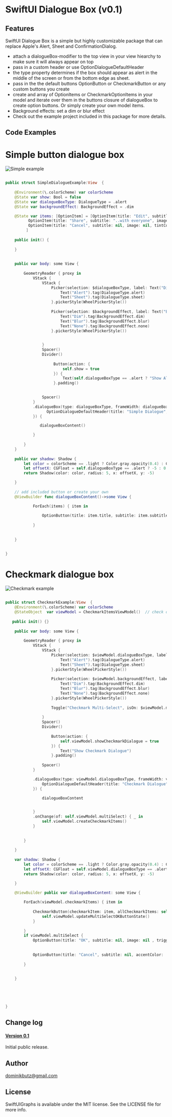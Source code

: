 # SwiftUI Dialogue Box (v0.1)

## Features
SwiftUI Dialogue Box is a simple but highly customizable package that can replace Apple's Alert, Sheet and ConfirmationDialog. 

* attach a dialogueBox-modifier to the top view in your view hiearchy to make sure it will always appear on top
* pass in a custom header or use OptionDialogueDefaultHeader
* the type property determines if the box should appear as alert in the middle of the screen or from the bottom edge as sheet. 
* pass in the the default buttons OptionButton or CheckmarkButton or any custom buttons you create
* create and array of OptionItems or CheckmarkOptionItems in your model and iterate over them in the buttons closure of dialogueBox to create option buttons. Or simply create your own model items.
* Background effects: set a dim or blur effect 
* Check out the example project included in this package for more details.

## Code Examples

# Simple button dialogue box

![Simple example](https://raw.githubusercontent.com/DominikButz/gitResources/main/SwiftUI-DialogueBox/SimpleDialogueBox01.gif)  



```Swift 

public struct SimpleDialogueExample:View  {
    
    @Environment(\.colorScheme) var colorScheme
    @State var show: Bool = false
    @State var dialogueBoxType: DialogueType = .alert
    @State var backgroundEffect: BackgroundEffect = .dim

    @State var items: [OptionItem] = [OptionItem(title: "Edit", subtitle: nil, image: Image(systemName: "pencil.circle"),  shouldDismiss: true, enabled: true, triggerHandler: nil),
          OptionItem(title: "Share", subtitle: "..with everyone", image: Image(systemName: "square.and.arrow.up"),  shouldDismiss: true, enabled: true, triggerHandler: nil),
          OptionItem(title: "Cancel", subtitle: nil, image: nil, tintColor: .red, shouldDismiss: true, enabled: true, triggerHandler: nil)
         ]
    
    public init() {
        
    }
    
    
    public var body: some View {
        
        GeometryReader { proxy in
            VStack {
                VStack {
                    Picker(selection: $dialogueBoxType, label: Text("Dialogue Type")) {
                        Text("Alert").tag(DialogueType.alert)
                        Text("Sheet").tag(DialogueType.sheet)
                    }.pickerStyle(WheelPickerStyle())
                    
                    Picker(selection: $backgroundEffect, label: Text("Background Effect")) {
                        Text("Dim").tag(BackgroundEffect.dim)
                        Text("Blur").tag(BackgroundEffect.blur)
                        Text("None").tag(BackgroundEffect.none)
                    }.pickerStyle(WheelPickerStyle())

                    
                }
                Spacer()
                Divider()
                
                     Button(action: {
                         self.show = true
                     }) {
                         Text(self.dialogueBoxType == .alert ? "Show Alert" : "Show Sheet")
                     }.padding()

                
                Spacer()
            }
            .dialogueBox(type: dialogueBoxType, frameWidth: dialogueBoxType == .alert ?  min(proxy.size.width * 0.75, 300) : min(400, proxy.size.width),  settings: OptionDialogueSettings(backgroundEffect: backgroundEffect, boxShadow: shadow, dismissOnBackgroundTap: self.dialogueBoxType == .sheet), show: $show, header: {
                  OptionDialogueDefaultHeader(title: "Simple Dialogue", message: "Choose an option")
            }) {

               dialogueBoxContent()

            }
      
        }
    }
    
    public var shadow: Shadow {
        let color = colorScheme == .light ? Color.gray.opacity(0.4) : Color.clear
        let offsetX: CGFloat = self.dialogueBoxType == .alert ? -5 : 0
        return Shadow(color: color, radius: 5, x: offsetX, y: -5)

    }
    
    // add included button or create your own
    @ViewBuilder func dialogueBoxContent()->some View {

            ForEach(items) { item in
                
                OptionButton(title: item.title, subtitle: item.subtitle, accentColor: item.tintColor, image: item.image,  triggerHandler: item.triggerHandler, shouldDismiss: item.shouldDismiss, enabled:  .constant(item.enabled), show: $show)
                 
            }
        
       
    }
    

}


```

# Checkmark dialogue box

![Checkmark example](https://raw.githubusercontent.com/DominikButz/gitResources/main/SwiftUI-DialogueBox/CheckmarkDialogueBox01.gif) 

```Swift

public struct CheckmarkExample:View  {
    @Environment(\.colorScheme) var colorScheme
    @StateObject  var viewModel = CheckmarkItemsViewModel()  // check out the example project for details
    
   public init() {}
    
    public var body: some View {
        
        GeometryReader { proxy in
            VStack {
                VStack {
                    Picker(selection: $viewModel.dialogueBoxType, label: Text("Dialogue Type")) {
                        Text("Alert").tag(DialogueType.alert)
                        Text("Sheet").tag(DialogueType.sheet)
                    }.pickerStyle(WheelPickerStyle())
                    
                    Picker(selection: $viewModel.backgroundEffect, label: Text("Background Effect")) {
                        Text("Dim").tag(BackgroundEffect.dim)
                        Text("Blur").tag(BackgroundEffect.blur)
                        Text("None").tag(BackgroundEffect.none)
                    }.pickerStyle(WheelPickerStyle())
                    
                    Toggle("Checkmark Multi-Select", isOn: $viewModel.multiSelect).padding()
                    
                }
                Spacer()
                Divider()
 
                    Button(action: {
                        self.viewModel.showCheckmarkDialogue = true
                    }) {
                        Text("Show Checkmark Dialogue")
                    }.padding()
                
                Spacer()
            }

            .dialogueBox(type: viewModel.dialogueBoxType, frameWidth: viewModel.dialogueBoxType == .alert ?  min(proxy.size.width * 0.75, 300) : min(400, proxy.size.width),  settings: OptionDialogueSettings(backgroundEffect: viewModel.backgroundEffect, boxShadow: shadow, dismissOnBackgroundTap: self.viewModel.dialogueBoxType == .sheet), show: $viewModel.showCheckmarkDialogue, header: {
                OptionDialogueDefaultHeader(title: "Checkmark Dialogue", message: "Select at least one option")
            }) {

                dialogueBoxContent


            }
            .onChange(of: self.viewModel.multiSelect) { _ in
                self.viewModel.createCheckmarkItems()
            }
            
               
        }
 
    }
    
    var shadow: Shadow {
        let color = colorScheme == .light ? Color.gray.opacity(0.4) : Color.clear
        let offsetX: CGFloat = self.viewModel.dialogueBoxType == .alert ? -5 : 0
        return Shadow(color: color, radius: 5, x: offsetX, y: -5)

    }
    
    @ViewBuilder public var dialogueBoxContent: some View {

        ForEach(viewModel.checkmarkItems) { item in
                
            CheckmarkButton(checkmarkItem: item, allCheckmarkItems: self.viewModel.checkmarkItems, show:  $viewModel.showCheckmarkDialogue, multiSelect: viewModel.multiSelect) {
                self.viewModel.updateMultiSelectOKButtonState()
            }
           
        }
        if viewModel.multiSelect {
            OptionButton(title: "OK", subtitle: nil, image: nil , triggerHandler: nil, shouldDismiss: true, enabled: $viewModel.multiSelectOKButtonEnabled, show: $viewModel.showCheckmarkDialogue)
            
            
            OptionButton(title: "Cancel", subtitle: nil, accentColor: .red, image: nil,  triggerHandler: nil, shouldDismiss: true, enabled: .constant(true), show: $viewModel.showCheckmarkDialogue)
              
        }
        
       
    }
    

    


}

```


## Change log

#### [Version 0.1](https://github.com/DominikButz/SwiftUI-DialogueBox/releases/tag/0.1)
Initial public release.

## Author

dominikbutz@gmail.com

## License

SwiftUIGraphs is available under the MIT license. See the LICENSE file for more info.
